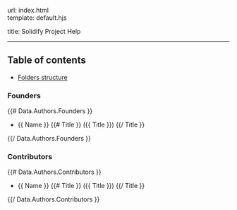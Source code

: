url:        index.html  
template:   default.hjs

title:      Solidify Project Help

---

## Table of contents

- [Folders structure](/folders-structure.html)

### Founders
{{# Data.Authors.Founders }}  

* {{ Name }} {{# Title }} ({{ Title }}) {{/ Title }}  

{{/ Data.Authors.Founders }}

### Contributors
{{# Data.Authors.Contributors }}  

* {{ Name }} {{# Title }} ({{ Title }}) {{/ Title }}  

{{/ Data.Authors.Contributors }}
